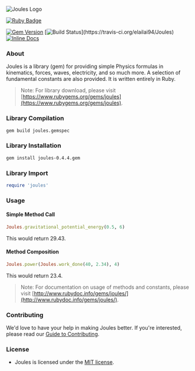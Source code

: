 ![Joules Logo](https://cloud.githubusercontent.com/assets/7763904/7764836/ef617b0a-0024-11e5-8044-3cf354a4a306.png)

[![Ruby Badge](http://forthebadge.com/images/badges/built-with-ruby.svg)](http://forthebadge.com)

[![Gem Version](https://badge.fury.io/rb/joules.svg)](http://badge.fury.io/rb/joules)
[![Build Status](https://travis-ci.org/elailai94/Joules.svg?)](https://travis-ci.org/elailai94/Joules)
[![Inline Docs](http://inch-ci.org/github/elailai94/joules.svg?style=shields)](https://inch-ci.org/github/elailai94/Joules)

### About
Joules is a library (gem) for providing simple Physics formulas in kinematics, forces, waves, electricity, and so much more. A selection of fundamental constants are also provided. It is written entirely in Ruby.
> Note: For library download, please visit [https://www.rubygems.org/gems/joules](https://www.rubygems.org/gems/joules).

### Library Compilation
```Bash
gem build joules.gemspec
```

### Library Installation
```Bash
gem install joules-0.4.4.gem
```

### Library Import
```Ruby
require 'joules'
```

### Usage
#### Simple Method Call
```Ruby
Joules.gravitational_potential_energy(0.5, 6)
```
This would return 29.43.
#### Method Composition
```Ruby
Joules.power(Joules.work_done(40, 2.34), 4)
```
This would return 23.4.
> Note: For documentation on usage of methods and constants, please visit [http://www.rubydoc.info/gems/joules/](http://www.rubydoc.info/gems/joules/).

### Contributing
We'd love to have your help in making Joules better. If you're interested, please read our [Guide to Contributing](https://www.github.com/elailai94/Joules/blob/master/CONTRIBUTING.md).

### License
* Joules is licensed under the [MIT license](https://www.github.com/elailai94/Joules/blob/master/LICENSE.md).
